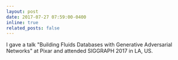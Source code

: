 ```yaml
---
layout: post
date: 2017-07-27 07:59:00-0400
inline: true
related_posts: false
---
```

I gave a talk "Building Fluids Databases with Generative Adversarial Networks" at Pixar and attended SIGGRAPH 2017 in LA, US.